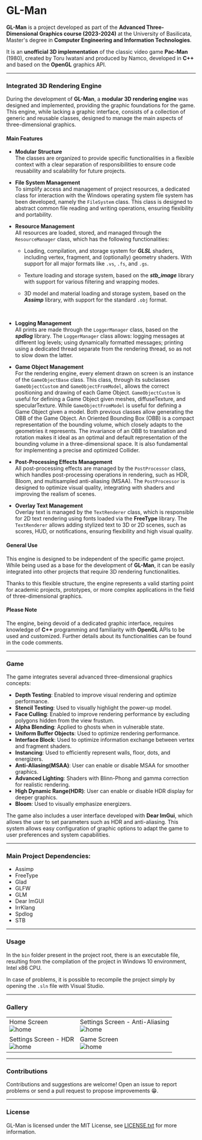# GL-Man

**GL-Man** is a project developed as part of the **Advanced Three-Dimensional Graphics course (2023-2024)** at the University of Basilicata, Master's degree in **Computer Engineering and Information Technologies**.

It is an **unofficial 3D implementation** of the classic video game **Pac-Man** (1980), created by Toru Iwatani and produced by Namco, developed in **C++** and based on the **OpenGL** graphics API.

---

### **Integrated 3D Rendering Engine**

During the development of **GL-Man**, a **modular 3D rendering engine** was designed and implemented, providing the graphic foundations for the game. This engine, while lacking a graphic interface, consists of a collection of generic and reusable classes, designed to manage the main aspects of three-dimensional graphics.

#### **Main Features**

- **Modular Structure**<br />
  The classes are organized to provide specific functionalities in a flexible context with a clear separation of responsibilities to ensure code reusability and scalability for future projects. 
  <br />

- **File System Management**<br />
  To simplify access and management of project resources, a dedicated class for interaction with the Windows operating system file system has been developed, namely the `FileSystem` class. 
  This class is designed to abstract common file reading and writing operations, ensuring flexibility and portability.
  <br />

- **Resource Management**<br />
  All resources are loaded, stored, and managed through the `ResourceManager` class, which has the following functionalities:

  - Loading, compilation, and storage system for ***GLSL*** shaders, including vertex, fragment, and (optionally) geometry shaders. With support for all major formats like `.vs`, `.fs`, and `.gs`.
  
  - Texture loading and storage system, based on the ***stb_image*** library with support for various filtering and wrapping modes.
  
  - 3D model and material loading and storage system, based on the ***Assimp*** library, with support for the standard `.obj` format.
  <br />

- **Logging Management**<br />
  All prints are made through the `LoggerManager` class, based on the ***spdlog*** library. The `LoggerManager` class allows: logging messages at different log levels; using dynamically formatted messages; printing using a dedicated thread separate from the rendering thread, so as not to slow down the latter.
  <br />

- **Game Object Management**<br />
  For the rendering engine, every element drawn on screen is an instance of the `GameObjectBase` class. 
  This class, through its subclasses `GameObjectCustom` and `GameObjectFromModel`, allows the correct positioning and drawing of each Game Object. 
  `GameObjectCustom` is useful for defining a Game Object given meshes, diffuseTexture, and specularTexture. While `GameObjectFromModel` is useful for defining a Game Object given a model. 
  Both previous classes allow generating the OBB of the Game Object. An Oriented Bounding Box (OBB) is a compact representation of the bounding volume, which closely adapts to the geometries it represents. The invariance of an OBB to translation and rotation makes it ideal as an optimal and default representation of the bounding volume in a three-dimensional space. It is also fundamental for implementing a precise and optimized Collider.
  <br />

- **Post-Processing Effects Management**<br />
  All post-processing effects are managed by the `PostProcessor` class, which handles post-processing operations in rendering, such as HDR, Bloom, and multisampled anti-aliasing (MSAA). 
  The `PostProcessor` is designed to optimize visual quality, integrating with shaders and improving the realism of scenes.
  <br />

- **Overlay Text Management**<br />
  Overlay text is managed by the `TextRenderer` class, which is responsible for 2D text rendering using fonts loaded via the **FreeType** library. 
  The `TextRenderer` allows adding stylized text to 3D or 2D scenes, such as scores, HUD, or notifications, ensuring flexibility and high visual quality.
  <br />

#### **General Use**

This engine is designed to be independent of the specific game project. While being used as a base for the development of **GL-Man**, it can be easily integrated into other projects that require 3D rendering functionalities.

Thanks to this flexible structure, the engine represents a valid starting point for academic projects, prototypes, or more complex applications in the field of three-dimensional graphics.

#### **Please Note**

The engine, being devoid of a dedicated graphic interface, requires knowledge of **C++** programming and familiarity with **OpenGL** APIs to be used and customized. Further details about its functionalities can be found in the code comments.

---

### **Game**

The game integrates several advanced three-dimensional graphics concepts:

- **Depth Testing**: Enabled to improve visual rendering and optimize performance.
- **Stencil Testing**: Used to visually highlight the power-up model.
- **Face Culling**: Enabled to improve rendering performance by excluding polygons hidden from the view frustum.
- **Alpha Blending**: Applied to ghosts when in vulnerable state.
- **Uniform Buffer Objects**: Used to optimize rendering performance.
- **Interface Block**: Used to optimize information exchange between vertex and fragment shaders.
- **Instancing**: Used to efficiently represent walls, floor, dots, and energizers.
- **Anti-Aliasing(MSAA)**: User can enable or disable MSAA for smoother graphics.
- **Advanced Lighting**: Shaders with Blinn-Phong and gamma correction for realistic rendering.
- **High Dynamic Range(HDR)**: User can enable or disable HDR display for deeper graphics.
- **Bloom**: Used to visually emphasize energizers.

The game also includes a user interface developed with **Dear ImGui**, which allows the user to set parameters such as HDR and anti-aliasing. 
This system allows easy configuration of graphic options to adapt the game to user preferences and system capabilities.

---

### Main Project Dependencies:

- Assimp
- FreeType
- Glad
- GLFW
- GLM
- Dear ImGUI
- IrrKlang
- Spdlog
- STB

---

### **Usage**

In the `bin` folder present in the project root, there is an executable file, resulting from the compilation of the project in Windows 10 environment, Intel x86 CPU.

In case of problems, it is possible to recompile the project simply by opening the `.sln` file with Visual Studio.

---

### **Gallery**

|  |  |
|--|--|
| Home Screen <BR>![home](./res/screenshots/screenshot_home.png) | Settings Screen - Anti-Aliasing <BR>![home](./res/screenshots/screenshot_settings_anti-aliasing.png) |
|Settings Screen - HDR <BR>![home](./res/screenshots/screenshot_settings_hdr.png) | Game Screen <BR>![home](./res/screenshots/screenshot_game.png) |

---

### **Contributions**

Contributions and suggestions are welcome! Open an issue to report problems or send a pull request to propose improvements 😁.

---

### **License**

GL-Man is licensed under the MIT License, see [LICENSE.txt](./LICENSE.txt) for more information.

